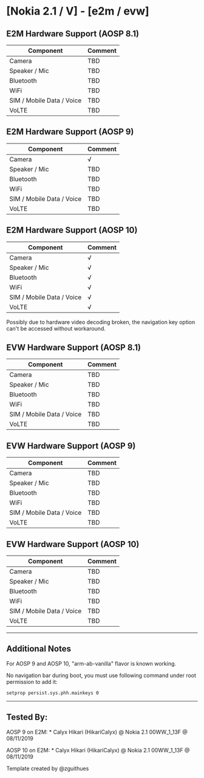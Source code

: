 # [Nokia 2.1 / V] - [e2m / evw]

## E2M Hardware Support (AOSP 8.1)

| Component                 |      Comment                                              |
|---------------------------|-----------------------------------------------------------|
| Camera                    | TBD                                                         |
| Speaker / Mic             | TBD                                                         |
| Bluetooth                 | TBD                                                         |
| WiFi                      | TBD                                                         |
| SIM / Mobile Data / Voice | TBD                                                         |
| VoLTE                     | TBD                                                         |

## E2M Hardware Support (AOSP 9)

| Component                 |      Comment                                              |
|---------------------------|-----------------------------------------------------------|
| Camera                    | √                                                         |
| Speaker / Mic             | TBD                                                         |
| Bluetooth                 | TBD                                                         |
| WiFi                      | TBD                                                         |
| SIM / Mobile Data / Voice | TBD                                                         |
| VoLTE                     | TBD                                                         |

## E2M Hardware Support (AOSP 10)

| Component                 |      Comment                                              |
|---------------------------|-----------------------------------------------------------|
| Camera                    | √                                                         |
| Speaker / Mic             | √                                                         |
| Bluetooth                 | √                                                         |
| WiFi                      | √                                                         |
| SIM / Mobile Data / Voice | √                                                         |
| VoLTE                     | √                                                         |

Possibly due to hardware video decoding broken, the navigation key option can't be accessed without workaround.

## EVW Hardware Support (AOSP 8.1)

| Component                 |      Comment                                              |
|---------------------------|-----------------------------------------------------------|
| Camera                    | TBD                                                         |
| Speaker / Mic             | TBD                                                         |
| Bluetooth                 | TBD                                                         |
| WiFi                      | TBD                                                         |
| SIM / Mobile Data / Voice | TBD                                                         |
| VoLTE                     | TBD                                                         |

## EVW Hardware Support (AOSP 9)

| Component                 |      Comment                                              |
|---------------------------|-----------------------------------------------------------|
| Camera                    | TBD                                                         |
| Speaker / Mic             | TBD                                                         |
| Bluetooth                 | TBD                                                         |
| WiFi                      | TBD                                                         |
| SIM / Mobile Data / Voice | TBD                                                         |
| VoLTE                     | TBD                                                         |

## EVW Hardware Support (AOSP 10)

| Component                 |      Comment                                              |
|---------------------------|-----------------------------------------------------------|
| Camera                    | TBD                                                         |
| Speaker / Mic             | TBD                                                         |
| Bluetooth                 | TBD                                                         |
| WiFi                      | TBD                                                         |
| SIM / Mobile Data / Voice | TBD                                                         |
| VoLTE                     | TBD                                                         |
***
## Additional Notes

For AOSP 9 and AOSP 10, "arm-ab-vanilla" flavor is known working.

No navigation bar during boot, you must use following command under root permission to add it:

`setprop persist.sys.phh.mainkeys 0`

***


## Tested By:


AOSP 9 on E2M: * Calyx Hikari (HikariCalyx) @ Nokia 2.1 00WW_1_13F @ 08/11/2019

AOSP 10 on E2M: * Calyx Hikari (HikariCalyx) @ Nokia 2.1 00WW_1_13F @ 08/11/2019


Template created by @zguithues